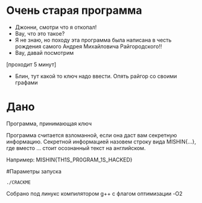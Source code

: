 # Очень старая программа

- Джонни, смотри что я откопал!
- Вау, что это такое?
- Я не знаю, но походу эта программа была написана в честь рождения самого Андрея Михайловича Райгородского!!
- Вау, давай посмотрим

[проходит 5 минут]

- Блин, тут какой то ключ надо ввести. Опять райгор со своими графами

# Дано
Программа, принимающая ключ

Программа считается взломанной, если она даст вам секретную информацию. Секретной информацией назовем строку вида
MISHIN{...}, где вместо ... стоит осознанный текст на английском. 

Например:
MISHIN{TH1S_PR0GRAM_1S_HACKED}

#Параметры запуска
```
./CRACKME
```

Собрано под линукс компилятором g++ с флагом оптимизации -O2
